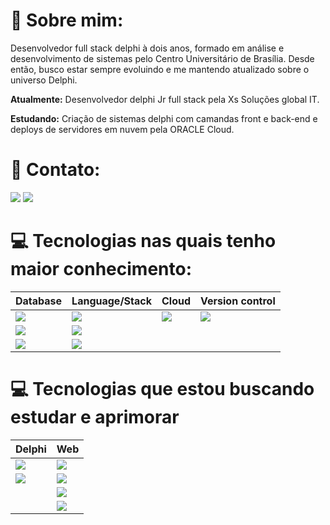 # 💫 Sobre mim:

Desenvolvedor full stack delphi à dois anos, formado em análise e desenvolvimento de sistemas pelo Centro Universitário de Brasília. Desde então, busco estar sempre evoluindo e me mantendo atualizado sobre o universo Delphi.  

**Atualmente:** Desenvolvedor delphi Jr full stack pela Xs Soluções global IT.

**Estudando:** Criação de sistemas delphi com camandas front e back-end e deploys de servidores em nuvem pela ORACLE Cloud.

# 📧 Contato:

<a href="mailto:gui-arujo@outlook.com"><img src="https://img.shields.io/badge/Microsoft_Outlook-0078D4?style=for-the-badge&logo=microsoft-outlook&logoColor=white"/><a/>
<a href="https://www.linkedin.com/in/guilherme-araujo-da-cruz-9b603818a/"><img src="https://img.shields.io/badge/LinkedIn-0077B5?style=for-the-badge&logo=linkedin&logoColor=white"/><a/>

# 💻 Tecnologias nas quais tenho maior conhecimento:

|Database   |Language/Stack|Cloud         |Version control  | 
|-----------|--------------|--------------|-----------------|
|<img src="https://img.shields.io/badge/mysql-4479A1.svg?style=for-the-badge&logo=mysql&logoColor=white"/>             |<img src="https://img.shields.io/badge/Delphi-CC342D?style=for-the-badge&logo=delphi&logoColor=white"/>|<img src="https://img.shields.io/badge/Oracle-F80000?style=for-the-badge&logo=oracle&logoColor=white"/>               | <img src="https://img.shields.io/badge/git-%23F05033.svg?style=for-the-badge&logo=git&logoColor=white"/>                |
|<img src="https://img.shields.io/badge/sqlite-%2307405e.svg?style=for-the-badge&logo=sqlite&logoColor=white"/>        |<img src="https://img.shields.io/badge/RestDataware-red?style=for-the-badge"/>                         |                                                                                                                      |                                                                                                                         |
|<img src="https://img.shields.io/badge/Firebird-orange?style=for-the-badge"/>                                         |<img src="https://img.shields.io/badge/vcl/fmx-critical?style=for-the-badge"/>                         |                                                                                                                      |                                                                                                                         |

# 💻 Tecnologias que estou buscando estudar e aprimorar
|Delphi     |Web           |
|-----------|--------------|
|<img src="https://img.shields.io/badge/horse-important?style=for-the-badge"/>|<img src="https://img.shields.io/badge/JavaScript-F7DF1E?style=for-the-badge&logo=javascript&logoColor=black"/>|
|<img src="https://img.shields.io/badge/Rest-0000ff?style=for-the-badge"/>    |<img src="https://img.shields.io/badge/HTML5-E34F26?style=for-the-badge&logo=html5&logoColor=white"/>|
|           |<img src="https://img.shields.io/badge/CSS3-1572B6?style=for-the-badge&logo=css3&logoColor=white"/>|
|           |<img src="https://img.shields.io/badge/node.js-6DA55F?style=for-the-badge&logo=node.js&logoColor=white"/>|








